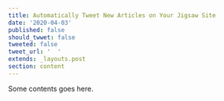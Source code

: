 ```yaml
---
title: Automatically Tweet New Articles on Your Jigsaw Site
date: '2020-04-03'
published: false
should_twwet: false
tweeted: false
tweet_url: '  '
extends: _layouts.post
section: content
---
```

Some contents goes here.